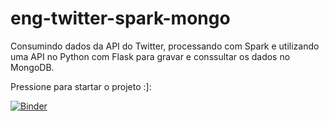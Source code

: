 # eng-twitter-spark-mongo
Consumindo dados da API do Twitter, processando com Spark e utilizando uma API no Python com Flask para gravar e conssultar os dados no MongoDB.

Pressione para startar o projeto :]:

[![Binder](https://mybinder.org/badge_logo.svg)](https://mybinder.org/v2/gh/bangabruno/eng-twitter-spark-mongo/master)

